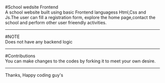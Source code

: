 #School wedsite Frontend<br>
A school website built using basic Frontend languagess
Html,Css and Js.The user can fill a registration form,
explore the home page,contact the school and perform other user frieendly activities.<br>
<hr>
#NOTE<br>
Does not have any backend logic<br>
<hr>
#Contributions<br>
You can make changes to the codes by forking it to meet your own desire.<br>
<hr>

Thanks,
Happy coding guy's
